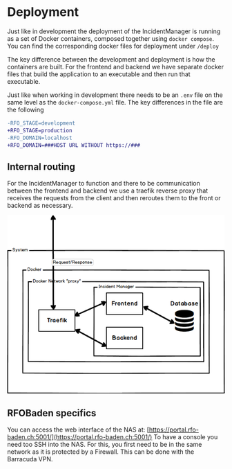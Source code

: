 # Deployment

Just like in development the deployment of the IncidentManager is running as a set of Docker containers, composed together using `docker compose`. You can find the corresponding docker files for deployment under `/deploy`

The key difference between the development and deployment is how the containers are built. For the frontend and backend we have separate docker files that build the application to an executable and then run that executable.

Just like when working in development there needs to be an `.env` file on the same level as the `docker-compose.yml` file. The key differences in the file are the following

```diff
-RFO_STAGE=development
+RFO_STAGE=production
-RFO_DOMAIN=localhost
+RFO_DOMAIN=###HOST URL WITHOUT https://###
```

## Internal routing

For the IncidentManager to function and there to be communication between the frontend and backend we use a traefik reverse proxy that receives the requests from the client and then reroutes them to the front or backend as necessary.

![traefikDiagram](../docs/assets/traefikDiagram.png)

## RFOBaden specifics

You can access the web interface of the NAS at: [https://portal.rfo-baden.ch:5001/](https://portal.rfo-baden.ch:5001/)
To have a console you need too SSH into the NAS. For this, you first need to be in the same network as it is protected by a Firewall. This can be done with the Barracuda VPN.
